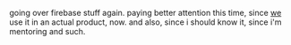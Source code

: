 going over firebase stuff again.
paying better attention this time, since [we](http://pharaoh.js.org) use it in
an actual product, now.
and also, since i should know it, since i'm mentoring and such.

